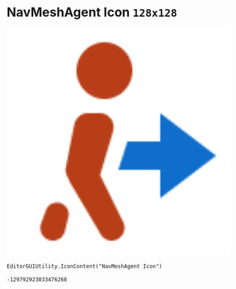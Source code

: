 # NavMeshAgent Icon `128x128`
<img src="/img/NavMeshAgent%20Icon.png" width=512 height=512>

``` CSharp
EditorGUIUtility.IconContent("NavMeshAgent Icon")
```
```
-129792923033476268
```
